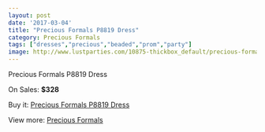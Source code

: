 ```yaml
---
layout: post
date: '2017-03-04'
title: "Precious Formals P8819 Dress"
category: Precious Formals
tags: ["dresses","precious","beaded","prom","party"]
image: http://www.lustparties.com/10875-thickbox_default/precious-formals-p8819-dress.jpg
---
```

Precious Formals P8819 Dress

On Sales: **$328**
<a href="https://www.lustparties.com/en/precious-formals/3782-precious-formals-p8819-dress.html"><amp-img layout="responsive" width="600" height="600" src="//www.lustparties.com/10875-thickbox_default/precious-formals-p8819-dress.jpg" alt="Precious Formals P8819 Dress 0" /></a>

Buy it: [Precious Formals P8819 Dress](https://www.lustparties.com/en/precious-formals/3782-precious-formals-p8819-dress.html "Precious Formals P8819 Dress")

View more: [Precious Formals](https://www.lustparties.com/en/18-precious-formals "Precious Formals")